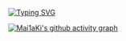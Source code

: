 [![Typing SVG](https://readme-typing-svg.demolab.com?font=Fira+Code&pause=1000&color=F7F7F7&random=false&width=435&lines=%E4%BA%BA%E8%80%81%E5%BF%83%E4%B8%8D%E8%80%81%EF%BC%8C%E7%83%AD%E6%83%85%E6%98%AF%E5%AE%9D;%E8%BA%AB%E8%80%81%E5%AE%B9%E4%B8%8D%E8%80%81%EF%BC%8C%E9%9D%92%E6%98%A5%E6%B0%B8%E8%91%86;%E5%B2%81%E8%80%81%E5%A4%A9%E9%9A%BE%E8%80%81%EF%BC%8C%E7%88%B1%E6%AF%94%E5%A4%A9%E9%AB%98)](https://git.io/typing-svg)

[![Mai1aKi's github activity graph](https://github-readme-activity-graph.vercel.app/graph?username=Mai1aKi&theme=github-compact)](https://github.com/Mai1aKi/github-readme-activity-graph)
